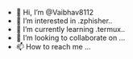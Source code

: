 - 👋 Hi, I’m @Vaibhav8112
- 👀 I’m interested in .zphisher..
- 🌱 I’m currently learning .termux..
- 💞️ I’m looking to collaborate on ...
- 📫 How to reach me ...

<!---
Vaibhav8112/Vaibhav8112 is a ✨ special ✨ repository because its `README.md` (this file) appears on your GitHub profile.
You can click the Preview link to take a look at your changes.
--->
